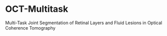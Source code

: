 # OCT-Multitask
Multi-Task Joint Segmentation of Retinal Layers and Fluid Lesions in Optical Coherence Tomography
